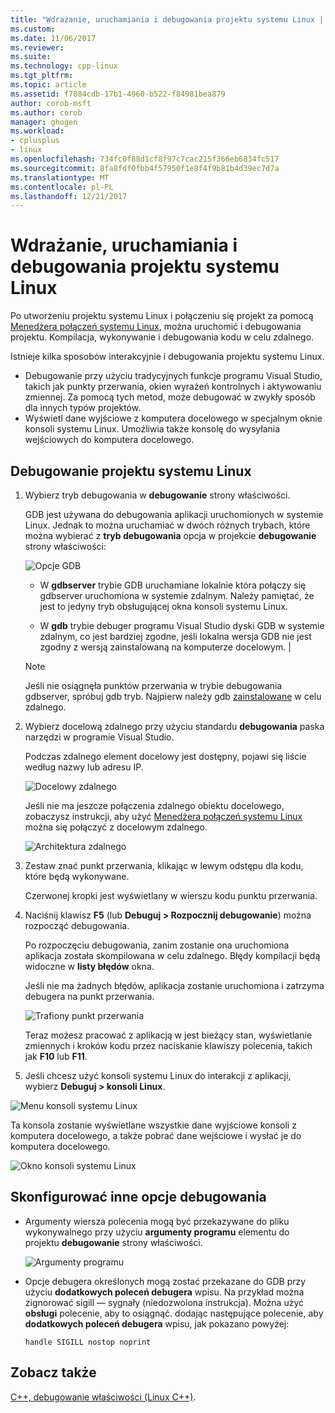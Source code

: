 ```yaml
---
title: "Wdrażanie, uruchamiania i debugowania projektu systemu Linux | Dokumentacja firmy Microsoft"
ms.custom: 
ms.date: 11/06/2017
ms.reviewer: 
ms.suite: 
ms.technology: cpp-linux
ms.tgt_pltfrm: 
ms.topic: article
ms.assetid: f7084cdb-17b1-4960-b522-f84981bea879
author: corob-msft
ms.author: corob
manager: ghogen
ms.workload:
- cplusplus
- linux
ms.openlocfilehash: 734fc0f88d1cf8f97c7cac215f366eb6834fc517
ms.sourcegitcommit: 8fa8fdf0fbb4f57950f1e8f4f9b81b4d39ec7d7a
ms.translationtype: MT
ms.contentlocale: pl-PL
ms.lasthandoff: 12/21/2017
---
```

# <a name="deploy-run-and-debug-your-linux-project"></a>Wdrażanie, uruchamiania i debugowania projektu systemu Linux

Po utworzeniu projektu systemu Linux i połączeniu się projekt za pomocą [Menedżera połączeń systemu Linux](../linux/connect-to-your-remote-linux-computer.md), można uruchomić i debugowania projektu. Kompilacja, wykonywanie i debugowania kodu w celu zdalnego.

Istnieje kilka sposobów interakcyjnie i debugowania projektu systemu Linux.

* Debugowanie przy użyciu tradycyjnych funkcje programu Visual Studio, takich jak punkty przerwania, okien wyrażeń kontrolnych i aktywowaniu zmiennej. Za pomocą tych metod, może debugować w zwykły sposób dla innych typów projektów.
* Wyświetl dane wyjściowe z komputera docelowego w specjalnym oknie konsoli systemu Linux. Umożliwia także konsolę do wysyłania wejściowych do komputera docelowego.

## <a name="debug-your-linux-project"></a>Debugowanie projektu systemu Linux

1. Wybierz tryb debugowania w **debugowanie** strony właściwości.

    GDB jest używana do debugowania aplikacji uruchomionych w systemie Linux.  Jednak to można uruchamiać w dwóch różnych trybach, które można wybierać z **tryb debugowania** opcja w projekcie **debugowanie** strony właściwości:

    ![Opcje GDB](media/settings_debugger.png)

    - W **gdbserver** trybie GDB uruchamiane lokalnie która połączy się gdbserver uruchomiona w systemie zdalnym.  Należy pamiętać, że jest to jedyny tryb obsługującej okna konsoli systemu Linux.

    - W **gdb** trybie debuger programu Visual Studio dyski GDB w systemie zdalnym, co jest bardziej zgodne, jeśli lokalna wersja GDB nie jest zgodny z wersją zainstalowaną na komputerze docelowym. |

    > [!NOTE] 
    > Jeśli nie osiągnęła punktów przerwania w trybie debugowania gdbserver, spróbuj gdb tryb. Najpierw należy gdb [zainstalowane](../linux/download-install-and-setup-the-linux-development-workload.md) w celu zdalnego.

2. Wybierz docelową zdalnego przy użyciu standardu **debugowania** paska narzędzi w programie Visual Studio.

    Podczas zdalnego element docelowy jest dostępny, pojawi się liście według nazwy lub adresu IP.

    ![Docelowy zdalnego](media/remote_target.png)

    Jeśli nie ma jeszcze połączenia zdalnego obiektu docelowego, zobaczysz instrukcji, aby użyć [Menedżera połączeń systemu Linux](../linux/connect-to-your-remote-linux-computer.md) można się połączyć z docelowym zdalnego.

    ![Architektura zdalnego](media/architecture.png)

3. Zestaw znać punkt przerwania, klikając w lewym odstępu dla kodu, które będą wykonywane.

    Czerwonej kropki jest wyświetlany w wierszu kodu punktu przerwania.

4. Naciśnij klawisz **F5** (lub **Debuguj > Rozpocznij debugowanie**) można rozpocząć debugowania.

    Po rozpoczęciu debugowania, zanim zostanie ona uruchomiona aplikacja została skompilowana w celu zdalnego. Błędy kompilacji będą widoczne w **listy błędów** okna.

    Jeśli nie ma żadnych błędów, aplikacja zostanie uruchomiona i zatrzyma debugera na punkt przerwania.

    ![Trafiony punkt przerwania](media/hit_breakpoint.png)  

    Teraz możesz pracować z aplikacją w jest bieżący stan, wyświetlanie zmiennych i kroków kodu przez naciskanie klawiszy polecenia, takich jak **F10** lub **F11**.

4. Jeśli chcesz użyć konsoli systemu Linux do interakcji z aplikacji, wybierz **Debuguj > konsoli Linux**.

  ![Menu konsoli systemu Linux](media/consolemenu.png)

  Ta konsola zostanie wyświetlane wszystkie dane wyjściowe konsoli z komputera docelowego, a także pobrać dane wejściowe i wysłać je do komputera docelowego.

  ![Okno konsoli systemu Linux](media/consolewindow.png)

## <a name="configure-other-debugging-options"></a>Skonfigurować inne opcje debugowania

* Argumenty wiersza polecenia mogą być przekazywane do pliku wykonywalnego przy użyciu **argumenty programu** elementu do projektu **debugowanie** strony właściwości.
  
  ![Argumenty programu](media/settings_programarguments.png)

* Opcje debugera określonych mogą zostać przekazane do GDB przy użyciu **dodatkowych poleceń debugera** wpisu.  Na przykład można zignorować sigill — sygnały (niedozwolona instrukcja).  Można użyć **obsługi** polecenie, aby to osiągnąć.  dodając następujące polecenie, aby **dodatkowych poleceń debugera** wpisu, jak pokazano powyżej:

  ```handle SIGILL nostop noprint```

## <a name="see-also"></a>Zobacz także
[C++, debugowanie właściwości (Linux C++)](../linux/prop-pages/debugging-linux.md).
